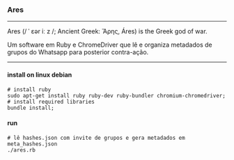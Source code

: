 ### Ares
---
Ares (/ ˈ ɛər iː z /; Ancient Greek: Ἄρης, Áres) is the Greek god of war.

Um software em Ruby e ChromeDriver que lê e organiza metadados de grupos do Whatsapp para posterior contra-ação.

---


#### install on linux debian
```
# install ruby
sudo apt-get install ruby ruby-dev ruby-bundler chromium-chromedriver;
# install required libraries
bundle install;
```

#### run
```
# lê hashes.json com invite de grupos e gera metadados em meta_hashes.json
./ares.rb
```
